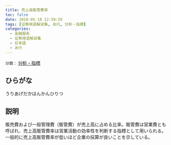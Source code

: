 ```yaml
---
title: 売上高販管費率
toc: false
date: 2018-05-18 12:59:59
tags: [证券用语解说集, あ行, 分析・指標]
categories:
  - 金融服务
  - 证券用语解说集
  - 日本語
  - あ行
---
```


`分類：` [分析・指標](/tags/分析・指標/)

## ひらがな

うりあげだかはんかんひりつ

## 説明

販売費および一般管理費（販管費）が売上高に占める比率。販管費は営業費とも呼ばれ、売上高販管費率は営業活動の効率性を判断する指標として用いられる。一般的に売上高販管費率が低いほど企業の採算が良いことを示している。
